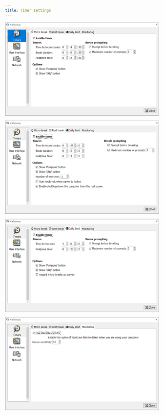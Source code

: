 ```yaml
---
title: Timer settings
---
```


![Preferences - Timer - Microbreak](/images/screenshots/preferences-timers-micro.png)

![Preferences - Timer - Restbreak](/images/screenshots/preferences-timers-restbreak.png)

![Preferences - Timer - Daily](/images/screenshots/preferences-timers-daily.png)

![Preferences - Timer - Monitoring](/images/screenshots/preferences-timers-monitoring.png)
